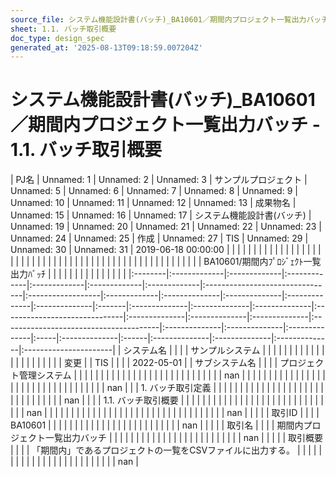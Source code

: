 ```yaml
---
source_file: システム機能設計書(バッチ)_BA10601／期間内プロジェクト一覧出力バッチ.xlsx
sheet: 1.1. バッチ取引概要
doc_type: design_spec
generated_at: '2025-08-13T09:18:59.007204Z'
---
```


# システム機能設計書(バッチ)_BA10601／期間内プロジェクト一覧出力バッチ - 1.1. バッチ取引概要

| PJ名     | Unnamed: 1   | Unnamed: 2   | Unnamed: 3   | サンプルプロジェクト   | Unnamed: 5   | Unnamed: 6   | Unnamed: 7                      | Unnamed: 8        | Unnamed: 9   | Unnamed: 10   | Unnamed: 11   | Unnamed: 12   | Unnamed: 13   | 成果物名   | Unnamed: 15   | Unnamed: 16   | Unnamed: 17   | システム機能設計書(バッチ)                | Unnamed: 19   | Unnamed: 20   | Unnamed: 21   | Unnamed: 22                            | Unnamed: 23   | Unnamed: 24   | Unnamed: 25   | 作成   | Unnamed: 27   | TIS   | Unnamed: 29   | Unnamed: 30   | Unnamed: 31   | 2019-06-18 00:00:00   |
|         |              |              |              |              |              |              |                                 |                   |              |               |               |               |               |        |               |               |               |                               |               |               |               |                                        |               |               |               |      |               |       |               |               |               |                       |
|         |              |              |              |              |              |              |                                 |                   |              |               |               |               |               |        |               |               |               | BA10601/期間内ﾌﾟﾛｼﾞｪｸﾄ一覧出力ﾊﾞｯﾁ   |               |               |               |                                        |               |               |               |      |               |       |               |               |               |                       |
|:--------|:-------------|:-------------|:-------------|:-------------|:-------------|:-------------|:--------------------------------|:------------------|:-------------|:--------------|:--------------|:--------------|:--------------|:-------|:--------------|:--------------|:--------------|:------------------------------|:--------------|:--------------|:--------------|:---------------------------------------|:--------------|:--------------|:--------------|:-----|:--------------|:------|:--------------|:--------------|:--------------|:----------------------|
| システム名   |              |              |              | サンプルシステム     |              |              |                                 |                   |              |               |               |               |               |        |               |               |               |                               |               |               |               |                                        |               |               |               | 変更   |               | TIS   |               |               |               | 2022-05-01            |
| サブシステム名 |              |              |              | プロジェクト管理システム |              |              |                                 |                   |              |               |               |               |               |        |               |               |               |                               |               |               |               |                                        |               |               |               |      |               |       |               |               |               | nan                   |
|         |              |              |              |              |              |              |                                 |                   |              |               |               |               |               |        |               |               |               |                               |               |               |               |                                        |               |               |               |      |               |       |               |               |               | nan                   |
|         | 1. バッチ取引定義   |              |              |              |              |              |                                 |                   |              |               |               |               |               |        |               |               |               |                               |               |               |               |                                        |               |               |               |      |               |       |               |               |               | nan                   |
|         |              | 1.1. バッチ取引概要 |              |              |              |              |                                 |                   |              |               |               |               |               |        |               |               |               |                               |               |               |               |                                        |               |               |               |      |               |       |               |               |               | nan                   |
|         |              |              |              |              |              |              |                                 |                   |              |               |               |               |               |        |               |               |               |                               |               |               |               |                                        |               |               |               |      |               |       |               |               |               | nan                   |
|         |              |              | 取引ID         |              |              |              | BA10601                         |                   |              |               |               |               |               |        |               |               |               |                               |               |               |               |                                        |               |               |               |      |               |       |               |               |               | nan                   |
|         |              |              | 取引名          |              |              |              | 期間内プロジェクト一覧出力バッチ                |                   |              |               |               |               |               |        |               |               |               |                               |               |               |               |                                        |               |               |               |      |               |       |               |               |               | nan                   |
|         |              |              | 取引概要         |              |              |              | 「期間内」であるプロジェクトの一覧をCSVファイルに出力する。 |                   |              |               |               |               |               |        |               |               |               |                               |               |               |               |                                        |               |               |               |      |               |       |               |               |               | nan                   |
